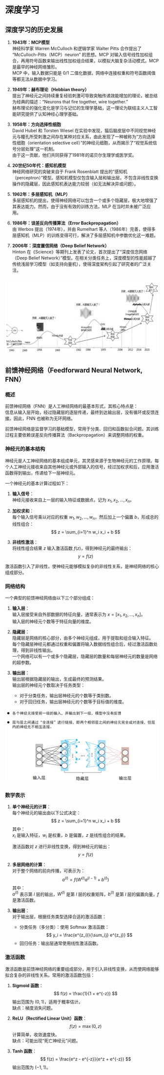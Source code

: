 # 深度学习

## 深度学习的历史发展

1. **1943年：MCP模型**  
   神经科学家 Warren McCulloch 和逻辑学家 Walter Pitts 合作提出了 “McCulloch-Pitts（MCP）neuron” 的思想。MCP 对输入信号线性加权组合，再用符号函数来输出线性加权组合结果，以模拟大脑复杂活动模式。MCP 是最早的神经网络雏形。  
   MCP 中，输入数据只能是 0/1 二值化数据，网络中连接权重和符号函数阈值等都无法从数据中学习。

2. **1949年：赫布理论（Hebbian theory）**  
   提出了神经元之间持续重复经验刺激可导致突触传递效能增加的理论，被总结为经典的描述：“Neurons that fire together, wire together.”  
   赫布理论的强化变化是学习与记忆的生理学基础，这一理论为联结主义人工智能研究提供了认知神经心理学基础。

3. **1958年：方向选择性细胞**  
   David Hubel 和 Torsten Wiesel 在实验中发现，猫后脑皮层中不同视觉神经元与瞳孔所受刺激之间存在某种对应关系，由此发现了一种被称为“方向选择性细胞（orientation selective cell）”的神经元细胞，从而揭示了“视觉系统信号分层处理”这一机制。  
   由于这一贡献，他们共同获得了1981年的诺贝尔生理学或医学奖。

4. **20世纪50年代：感知机模型**  
   神经网络研究的突破来自于 Frank Rosenblatt 提出的“感知机（perceptron）”模型。感知机模型仅包含输入层和输出层，不包含非线性变换操作的隐藏层，因此感知机表达能力较弱（如无法解决异或问题）。

5. **1962年：多层感知机（MLP）**  
   多层感知机的提出，使得神经网络可以包含一个或多个隐藏层，极大地增强了其表达能力。然而，由于没有有效的训练方法，MLP 在当时并未被广泛应用。

6. **1986年：误差反向传播算法（Error Backpropagation）**  
   由 Werbos 提出（1974年），并由 Rumelhart 等人（1986年）完善，使得多层感知机（MLP）的训练变得可行，解决了多层感知机中参数优化这一难题。

7. **2006年：深度置信网络（Deep Belief Network）**  
   Hinton 在《Science》等期刊上发表了论文，首次提出了“深度信念网络（Deep Belief Network）”模型。在相关分类任务上，深度模型的性能超越了传统浅层学习模型（如支持向量机），使得深度架构引起了研究者的广泛关注。

### ![image-20250109105745895](assets/image-20250109105745895.png)



## 前馈神经网络（Feedforward Neural Network, FNN）

### 概述

前馈神经网络（FNN）是人工神经网络的最基本形式，其核心特点是：  
信息从输入层开始，经过隐藏层的逐层传递，最终到达输出层，没有循环或反馈连接。因此，FNN 也被称为无环网络。

前馈神经网络是监督学习的基础模型，常用于分类、回归和函数拟合问题。其训练过程主要依赖误差反向传播算法（Backpropagation）来调整网络的权重。

### 神经元的基本结构

神经元是人工神经网络的基本组成单元，其灵感来源于生物神经元的工作原理。每个人工神经元接收来自其他神经元或外部输入的信号，经过加权求和后，应用激活函数得到输出，传递给下一层神经元。

一个神经元的基本计算过程如下：

1. **输入信号**：  
   神经元接收来自上一层的输入特征或数据点，记为 $x_1, x_2, ..., x_n$。

2. **加权求和**：  
   每个输入信号乘以对应的权重 $w_1, w_2, ..., w_n$，然后加上一个偏置 $b$，形成总的线性组合：
   $$
   z = \sum_{i=1}^n w_i x_i + b
   $$

3. **非线性激活**：  
   将线性组合结果 $z$ 输入激活函数 $f(z)$，得到神经元的最终输出：
   $$
   y = f(z)
   $$

激活函数引入了非线性，使神经元能够模拟复杂的非线性关系，是神经网络的核心组成部分。

### 网络结构

一个典型的前馈神经网络由以下三个部分组成：

1. **输入层**：  
   输入层接受来自外部数据的特征向量，通常表示为 $x = [x_1, x_2, ..., x_n]$。  
   输入层的神经元个数等于特征向量的维度。

2. **隐藏层**：  
   隐藏层是网络的核心部分，由多个神经元组成，用于提取和组合输入特征。  
   每个隐藏层神经元都通过权重和偏置将输入数据线性组合后，经过激活函数处理，得到非线性输出。  
   一个网络可以有一个或多个隐藏层，隐藏层的数量和每层神经元的数量是网络的超参数。

3. **输出层**：  
   输出层根据隐藏层的输出，生成最终的预测结果。  
   输出层的神经元个数取决于任务类型：  
   - 对于分类任务，输出层神经元的个数等于类别数。  
   - 对于回归任务，输出层神经元的个数等于目标值的维度。

![image-20250109110822293](assets/image-20250109110822293.png)

### 数学表示

1. **单个神经元的计算**：  
   每个神经元的输出由以下公式决定：
   $$
   z = \sum_{i=1}^n w_i x_i + b
   $$
   其中：  
   $x_i$ 是输入特征，$w_i$ 是权重，$b$ 是偏置，$z$ 是线性组合的结果。

   激活函数对 $z$ 进行非线性变换，得到神经元的输出：
   $$
   y = f(z)
   $$

2. **多层网络的计算**：  
   对于整个网络的前向传播，可表示为：
   $$
   a^{(l)} = f(W^{(l)} a^{(l-1)} + b^{(l)})
   $$
   其中：  
   $a^{(l)}$ 表示第 $l$ 层的输出，$W^{(l)}$ 是第 $l$ 层的权重矩阵，$b^{(l)}$ 是第 $l$ 层的偏置向量，$f$ 是激活函数。

3. **输出层**：  
   对于输出层，根据任务类型选择合适的激活函数：  
   - 分类任务（多分类）：使用 Softmax 激活函数：
     $$
     y_i = \frac{e^{z_i}}{\sum_{j} e^{z_j}}
     $$
   - 回归任务：输出层通常使用线性激活函数。

### 激活函数

激活函数是前馈神经网络的重要组成部分，用于引入非线性变换，从而使网络能够拟合复杂的非线性关系。常用的激活函数包括：

1. **Sigmoid 函数**：  
   $$
   f(z) = \frac{1}{1 + e^{-z}}
   $$
   输出范围为 $(0, 1)$，适用于概率估计。  
   缺点：梯度消失问题。

2. **ReLU（Rectified Linear Unit）函数**：  
   $$
   f(z) = \max(0, z)
   $$
   计算简单，收敛速度快。  
   缺点：可能出现“死亡神经元”问题。

3. **Tanh 函数**：  
   $$
   f(z) = \frac{e^z - e^{-z}}{e^z + e^{-z}}
   $$
   输出范围为 $(-1, 1)$。